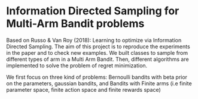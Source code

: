 # Information Directed Sampling for Multi-Arm Bandit problems

Based on Russo & Van Roy (2018): Learning to optimize via Information Directed Sampling.
The aim of this project is to reproduce the experiments in the paper and to check new examples. We built classes to sample from different types of arm
in a Multi Arm Bandit. Then, different algorithms are implemented to solve the problem of regret minimization.

We first focus on three kind of problems: Bernoulli bandits with beta prior on the parameters, gaussian bandits, and Bandits with Finite arms (i.e finite parameter space, finite action space and finite rewards space)
